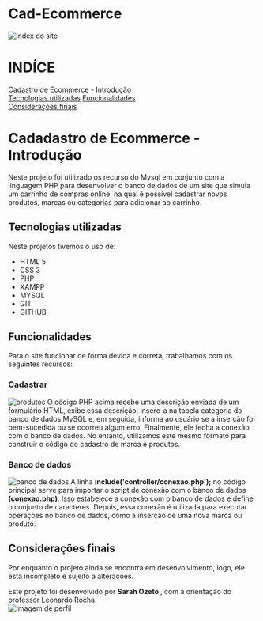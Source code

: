 # Cad-Ecommerce
![index do site]()

# INDÍCE
[Cadastro de Ecommerce - Introdução]()<br>
[Tecnologias utilizadas](#tecnologias-utilizadas) 
[Funcionalidades](#funcionalidades)   
[Considerações finais]()  


# Cadadastro de Ecommerce - Introdução
Neste projeto foi utilizado os recurso do Mysql em conjunto com a linguagem PHP para desenvolver o banco de dados de um site que simula um carrinho de compras online, na qual é possível cadastrar novos produtos, marcas ou categorias para adicionar ao carrinho.

## Tecnologias utilizadas
Neste projetos tivemos o uso de:
* HTML 5 
* CSS 3
* PHP
* XAMPP
* MYSQL
* GIT 
* GITHUB

## Funcionalidades
Para o site funcionar de forma devida e correta, trabalhamos com os seguintes recursos:

### Cadastrar 
![produtos]()
O código PHP acima recebe uma descrição enviada de um formulário HTML, exibe essa descrição, insere-a na tabela categoria do banco de dados MySQL e, em seguida, informa ao usuário se a inserção foi bem-sucedida ou se ocorreu algum erro. Finalmente, ele fecha a conexão com o banco de dados. No entanto, utilizamos este mesmo formato para construir o código do cadastro de marca e produtos.

### Banco de dados
![banco de dados]()
A linha **include('controller/conexao.php');** no código principal serve para importar o script de conexão com o banco de dados **(conexao.php)**. Isso estabelece a conexão com o banco de dados e define o conjunto de caracteres. Depois, essa conexão é utilizada para executar operações no banco de dados, como a inserção de uma nova marca ou produto.


## Considerações finais
Por enquanto o projeto ainda se encontra em desenvolvimento, logo, ele está incompleto e sujeito a alterações.

Este projeto foi desenvolvido por <strong> Sarah Ozeto </strong>, com a orientação do professor Leonardo Rocha. <br>
![Imagem de perfil]()
